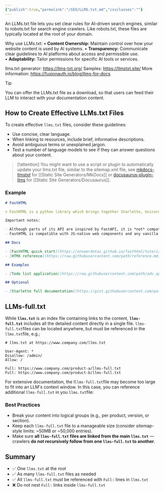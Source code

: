 ```yaml
---
{"publish":true,"permalink":"/SEO/LLMS.txt.md","cssclasses":""}
---
```



An LLMs.txt file lets you set clear rules for AI-driven search engines, similar to robots.txt for search engine crawlers. Like robots.txt, these files are typically located at the root of your domain.

Why use LLMs.txt:
• **Content Ownership:** Maintain control over how your website content is used by AI systems.
• **Transparency:** Communicate clear guidelines to AI platforms about access and permissible use.
• **Adaptability:** Tailor permissions for specific AI tools or services.

llms.txt generator: https://llms-txt.org/
Samples: https://llmstxt.site/
More information: https://fusionauth.io/blog/llms-for-docs

> [!tip]
> You can offer the LLMs.txt file as a download, so that users can feed their LLM to interact with your documentation content.

## How to Create Effective LLMs.txt Files

To create effective `llms.txt` files, consider these guidelines:

- Use concise, clear language.
- When linking to resources, include brief, informative descriptions.
- Avoid ambiguous terms or unexplained jargon.
- Test a number of language models to see if they can answer questions about your content.


> [!attention]
> You might want to use a script or plugin to automatically update your llms.txt file, similar to the sitemap.xml file, see [mkdocs-llmstxt](https://github.com/pawamoy/mkdocs-llmstxt) for [[Static Site Generators/MkDocs]] or [docusaurus-plugin-llms](https://github.com/rachfop/docusaurus-plugin-llms) for [[Static Site Generators/Docusaurus]].

### Example

``` markdown
# FastHTML

> FastHTML is a python library which brings together Starlette, Uvicorn, HTMX, and fastcore's `FT` "FastTags" into a library for creating server-rendered hypermedia applications.

Important notes:

- Although parts of its API are inspired by FastAPI, it is *not* compatible with FastAPI syntax and is not targeted at creating API services
- FastHTML is compatible with JS-native web components and any vanilla JS library, but not with React, Vue, or Svelte.

## Docs

- [FastHTML quick start](https://answerdotai.github.io/fasthtml/tutorials/quickstart_for_web_devs.html.md): A brief overview of many FastHTML features
- [HTMX reference](https://raw.githubusercontent.com/path/reference.md): Brief description of all HTMX attributes, CSS classes, headers, events, extensions, js lib methods, and config options

## Examples

- [Todo list application](https://raw.githubusercontent.com/path/adv_app.py): Detailed walk-thru of a complete CRUD app in FastHTML showing idiomatic use of FastHTML and HTMX patterns.

## Optional

- [Starlette full documentation](https://gist.githubusercontent.com/path/starlette-sml.md): A subset of the Starlette documentation useful for FastHTML development.
```

## LLMs-full.txt

While **`llms.txt`** is an index file containing links to the content, **`llms-full.txt`** includes all the detailed content directly in a single file. 
`llms-full.txt`files can be located anywhere, but must be referenced in the `llms.txt`file, e.g.;

```
# llms.txt at https://www.company.com/llms.txt

User-Agent: *
Disallow: /admin/
Allow: /

Full: https://www.company.com/product-a/llms-full.txt
Full: https://www.company.com/product-b/llms-full.txt

```

For extensive documentation, the l`llms-full.txt`file may become too large to fit into an LLM's context window. In this case, you can reference additional `llms-full.txt` in you `llms.txt`file:


### Best Practices

- Break your content into logical groups (e.g., per product, version, or section).
- Keep each `llms-full.txt` file to a manageable size (consider sitemap-style limits: ~50MB or ~50,000 entries).
- Make sure **all `llms-full.txt` files are linked from the main `llms.txt`** — crawlers **do not recursively follow from one `llms-full.txt` to another**.

## Summary

- ✅ One `llms.txt` at the root
- ✅ As many `llms-full.txt` files as needed
- ✅ All `llms-full.txt` must be referenced with `Full:` lines in `llms.txt`
- ❌ Do not nest `Full:` links inside `llms-full.txt`